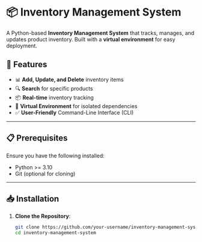 # 📦 Inventory Management System

A Python-based **Inventory Management System** that tracks, manages, and updates product inventory. Built with a **virtual environment** for easy deployment.

## 🚀 Features

- 📊 **Add, Update, and Delete** inventory items  
- 🔍 **Search** for specific products  
- 📦 **Real-time** inventory tracking  
- 🧰 **Virtual Environment** for isolated dependencies  
- ✅ **User-Friendly** Command-Line Interface (CLI)  

---

## 📋 Prerequisites

Ensure you have the following installed:

- Python >= 3.10  
- Git (optional for cloning)

---

## 📥 Installation

1. **Clone the Repository**:
   ```bash
   git clone https://github.com/your-username/inventory-management-system.git
   cd inventory-management-system
